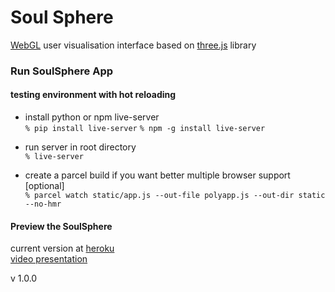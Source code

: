# Soul Sphere
[WebGL](https://en.wikipedia.org/wiki/WebGL) user visualisation interface based on [three.js](https://github.com/mrdoob/three.js/) library

### Run SoulSphere App

#### testing environment with hot reloading <br>
- install python or npm live-server <br>
``% pip install live-server``
``% npm -g install live-server``

- run server in root directory <br>
``% live-server``

- create a parcel build if you want better multiple browser support [optional] <br>
``
% parcel watch static/app.js --out-file polyapp.js --out-dir static --no-hmr
``

#### Preview the SoulSphere
current version at [heroku](http://soulsphere.herokuapp.com/) <br>
[video presentation](https://vimeo.com/383682865)

v 1.0.0
